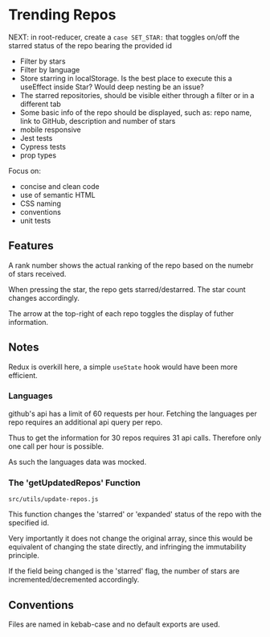 # Trending Repos

NEXT: in root-reducer, create a `case SET_STAR:` that toggles on/off the starred status of the repo bearing the provided id

- Filter by stars
- Filter by language
- Store starring in localStorage. Is the best place to execute this a useEffect inside Star? Would deep nesting be an issue?
- The starred repositories, should be visible either through a filter or in a different tab
- Some basic info of the repo should be displayed, such as: repo name, link to GitHub, description and number of stars
- mobile responsive
- Jest tests
- Cypress tests
- prop types

Focus on:
- concise and clean code
- use of semantic HTML
- CSS naming
- conventions
- unit tests

## Features

A rank number shows the actual ranking of the repo based on the numebr of stars received.

When pressing the star, the repo gets starred/destarred. The star count changes accordingly.

The arrow at the top-right of each repo toggles the display of futher information.

## Notes

Redux is overkill here, a simple `useState` hook would have been more efficient.

### Languages

github's api has a limit of 60 requests per hour. Fetching the languages per repo requires an additional api query per repo.

Thus to get the information for 30 repos requires 31 api calls. Therefore only one call per hour is possible.

As such the languages data was mocked.

### The 'getUpdatedRepos' Function

`src/utils/update-repos.js`

This function changes the 'starred' or 'expanded' status of the repo with the specified id.

Very importantly it does not change the original array, since this would be equivalent of changing the state directly, and infringing the immutability principle.

If the field being changed is the 'starred' flag, the number of stars are incremented/decremented accordingly.

## Conventions

Files are named in kebab-case and no default exports are used.

